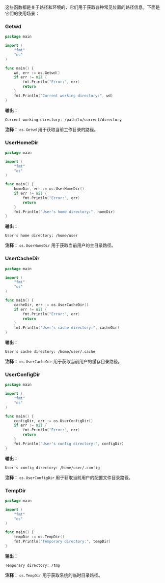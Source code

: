这些函数都是关于路径和环境的，它们用于获取各种常见位置的路径信息。下面是它们的使用场景：

### Getwd

```go
package main

import (
	"fmt"
	"os"
)

func main() {
	wd, err := os.Getwd()
	if err != nil {
		fmt.Println("Error:", err)
		return
	}
	fmt.Println("Current working directory:", wd)
}
```

**输出：**
```
Current working directory: /path/to/current/directory
```

**注释：** `os.Getwd` 用于获取当前工作目录的路径。

### UserHomeDir

```go
package main

import (
	"fmt"
	"os"
)

func main() {
	homeDir, err := os.UserHomeDir()
	if err != nil {
		fmt.Println("Error:", err)
		return
	}
	fmt.Println("User's home directory:", homeDir)
}
```

**输出：**
```
User's home directory: /home/user
```

**注释：** `os.UserHomeDir` 用于获取当前用户的主目录路径。

### UserCacheDir

```go
package main

import (
	"fmt"
	"os"
)

func main() {
	cacheDir, err := os.UserCacheDir()
	if err != nil {
		fmt.Println("Error:", err)
		return
	}
	fmt.Println("User's cache directory:", cacheDir)
}
```

**输出：**
```
User's cache directory: /home/user/.cache
```

**注释：** `os.UserCacheDir` 用于获取当前用户的缓存目录路径。

### UserConfigDir

```go
package main

import (
	"fmt"
	"os"
)

func main() {
	configDir, err := os.UserConfigDir()
	if err != nil {
		fmt.Println("Error:", err)
		return
	}
	fmt.Println("User's config directory:", configDir)
}
```

**输出：**
```
User's config directory: /home/user/.config
```

**注释：** `os.UserConfigDir` 用于获取当前用户的配置文件目录路径。

### TempDir

```go
package main

import (
	"fmt"
	"os"
)

func main() {
	tempDir := os.TempDir()
	fmt.Println("Temporary directory:", tempDir)
}
```

**输出：**
```
Temporary directory: /tmp
```

**注释：** `os.TempDir` 用于获取系统的临时目录路径。